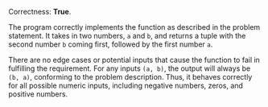 Correctness: **True**.

The program correctly implements the function as described in the problem statement. It takes in two numbers, `a` and `b`, and returns a tuple with the second number `b` coming first, followed by the first number `a`. 

There are no edge cases or potential inputs that cause the function to fail in fulfilling the requirement. For any inputs `(a, b)`, the output will always be `(b, a)`, conforming to the problem description. Thus, it behaves correctly for all possible numeric inputs, including negative numbers, zeros, and positive numbers.